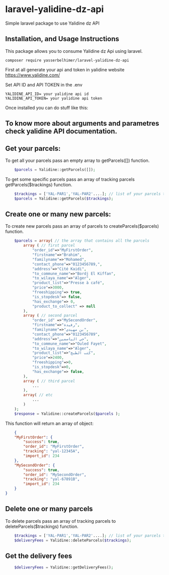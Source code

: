 # laravel-yalidine-dz-api
Simple laravel package to use Yalidine dz API
## Installation, and Usage Instructions

This package allows you to consume Yalidine dz Api using laravel.

```cli
composer require yasserbelhimer/laravel-yalidine-dz-api
```
First at all generate your api and token in yalidine website https://www.yalidine.com/

Set  API ID and API TOKEN in the .env  
```env
YALIDINE_API_ID= your yalidine api id
YALIDINE_API_TOKEN= your yalidine api token
```
Once installed you can do stuff like this:

## To know more about arguments and parametres check yalidine API documentation.

## Get your parcels:

To get all your parcels pass an empty array to getParcels([]) function.
```php
    $parcels = Yalidine::getParcels([]);
```

To get some specific parcels pass an array of tracking parcels getParcels($trackings) function.
```php
    $trackings = ['YAL-PAR1','YAL-PAR2'....]; // list of your parcels tracking 
    $parcels = Yalidine::getParcels($trackings);
```

## Create one or many new parcels:

To create new parcels pass an array of parcels to createParcels($parcels) function.
```php
    $parcels = array( // the array that contains all the parcels
        array ( // first parcel
            "order_id"=>"MyFirstOrder",
            "firstname"=>"Brahim",
            "familyname"=>"Mohamed",
            "contact_phone"=>"0123456789,",
            "address"=>"Cité Kaidi",
            "to_commune_name"=>"Bordj El Kiffan",
            "to_wilaya_name"=>"Alger",
            "product_list"=>"Presse à café",
            "price"=>3000,
            "freeshipping"=> true,
            "is_stopdesk"=> false,
            "has_exchange"=> 0,
            "product_to_collect" => null
        ),
        array ( // second parcel
            "order_id" =>"MySecondOrder",
            "firstname"=>"رفيدة",
            "familyname"=>"بن مهيدي",
            "contact_phone"=>"0123456789",
            "address"=>"حي الياسمين",
            "to_commune_name"=>"Ouled Fayet",
            "to_wilaya_name"=>"Alger",
            "product_list"=>"كتب الطبخ",
            "price"=>2400,
            "freeshipping"=>0,
            "is_stopdesk"=>0,
            "has_exchange"=> false,
        ),
        array ( // third parcel
            ...
        ),
        array( // etc
            ...
        )
    );
    $response = Yalidine::createParcels($parcels );
```
This function will return an array of object:
```json
    {
    "MyFirstOrder": {
        "success": true,
        "order_id": "MyFirstOrder",
        "tracking": "yal-12345A",
        "import_id": 234
    },
    "MySecondOrder": {
        "success": true,
        "order_id": "MySecondOrder",
        "tracking": "yal-67891B",
        "import_id": 234
    }
}
```

## Delete one or many parcels

To delete parcels pass an array of tracking parcels to deleteParcels($trackings) function.
```php
    $trackings = ['YAL-PAR1','YAL-PAR2'....]; // list of your parcels tracking 
    $deliveryFees = Yalidine::deleteParcels($trackings);
```

## Get the delivery fees
```php
    $deliveryFees = Yalidine::getDeliveryFees();
```
